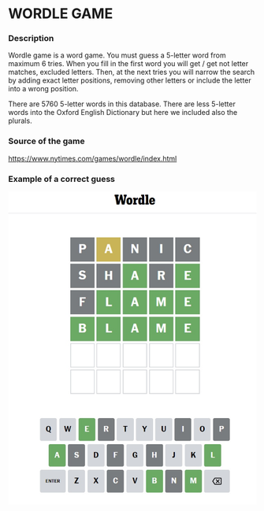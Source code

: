 # WORDLE GAME

### Description
Wordle game is a word game. You must guess a 5-letter word from maximum 6 tries.
When you fill in the first word you will get / get not letter matches, excluded letters.
Then, at the next tries you will narrow the search by adding exact letter positions, removing 
other letters or include the letter into a wrong position.

There are 5760 5-letter words in this database. There are less 5-letter words
into the Oxford English Dictionary but here we included also the plurals.

### Source of the game
https://www.nytimes.com/games/wordle/index.html

### Example of a correct guess

![alt text](wordle_game.jpg)



